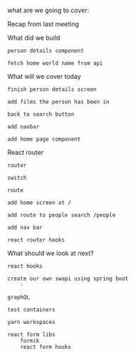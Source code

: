what are we going to cover:

Recap from last meeting

What did we build 

    person details component

    fetch home world name from api


What will we cover today

    finish person details screen 
    
    add films the person has been in

    back to search button

    add navbar 

    add home page component

React router

    router

    switch

    route
    
    add home screen at /

    add route to people search /people

    add nav bar 

    react router hooks

What should we look at next?

    react hooks

    create our own swapi using spring boot
        -

    graphQL

    test containers

    yarn workspaces

    react form libs
        formik
        react form hooks
